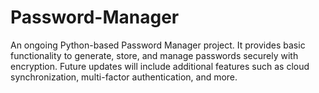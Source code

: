 # Password-Manager
An ongoing Python-based Password Manager project. It provides basic functionality to generate, store, and manage passwords securely with encryption. Future updates will include additional features such as cloud synchronization, multi-factor authentication, and more.
